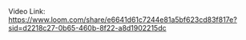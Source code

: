 Video Link:
https://www.loom.com/share/e6641d61c7244e81a5bf623cd83f817e?sid=d2218c27-0b65-460b-8f22-a8d1902215dc

